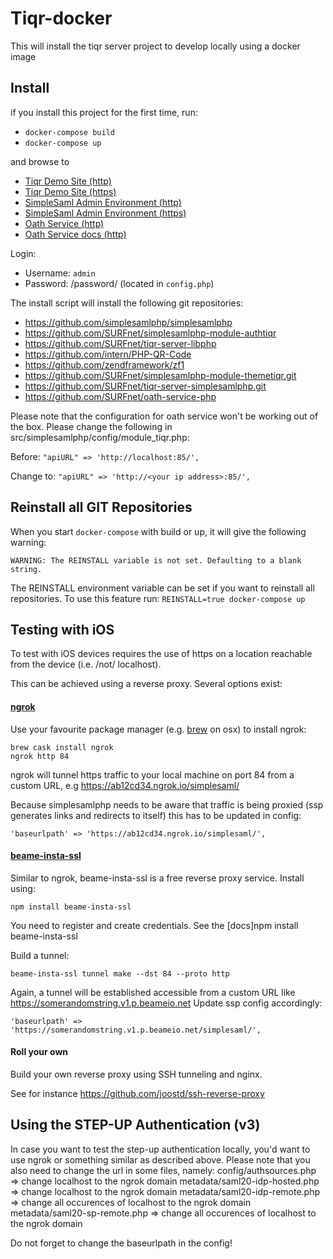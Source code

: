 # Tiqr-docker

This will install the tiqr server project to develop locally using a docker image

## Install

if you install this project for the first time, run:

- `docker-compose build`
- `docker-compose up`

and browse to 
- [Tiqr Demo Site (http)](http://localhost:84)
- [Tiqr Demo Site (https)](https://localhost)
- [SimpleSaml Admin Environment (http)](http://localhost:84/simplesaml) 
- [SimpleSaml Admin Environment (https)](https://localhost/simplesaml)
- [Oath Service (http)](http://localhost:85)
- [Oath Service docs (http)](http://localhost:85/api/doc/)

Login:

- Username: `admin`
- Password: /password/ (located in `config.php`)

The install script will install the following git repositories:
- https://github.com/simplesamlphp/simplesamlphp
- https://github.com/SURFnet/simplesamlphp-module-authtiqr
- https://github.com/SURFnet/tiqr-server-libphp
- https://github.com/intern/PHP-QR-Code
- https://github.com/zendframework/zf1
- https://github.com/SURFnet/simplesamlphp-module-themetiqr.git 
- https://github.com/SURFnet/tiqr-server-simplesamlphp.git 
- https://github.com/SURFnet/oath-service-php

Please note that the configuration for oath service won't be working out of the box. 
Please change the following in src/simplesamlphp/config/module_tiqr.php:

Before: `"apiURL" => 'http://localhost:85/',`

Change to: `"apiURL" => 'http://<your ip address>:85/',`

## Reinstall all GIT Repositories
When you start `docker-compose` with build or up, it will give the following warning:

```WARNING: The REINSTALL variable is not set. Defaulting to a blank string.```

The REINSTALL environment variable can be set if you want to reinstall all repositories. To use this feature run:
`REINSTALL=true docker-compose up`


## Testing with iOS

To test with iOS devices requires the use of https on a location reachable from the device (i.e. /not/ localhost).

This can be achieved using a reverse proxy. Several options exist:

#### [ngrok](https://ngrok.com/)

Use your favourite package manager (e.g. [brew](brew.sh) on osx) to install ngrok:

    brew cask install ngrok
    ngrok http 84

ngrok will tunnel https traffic to your local machine on port 84 from a custom URL, e.g https://ab12cd34.ngrok.io/simplesaml/

Because simplesamlphp needs to be aware that traffic is being proxied (ssp generates links and redirects to itself) this has to be updated in config:

    'baseurlpath' => 'https://ab12cd34.ngrok.io/simplesaml/',


#### [beame-insta-ssl](https://www.beame.io/insta-ssl)

Similar to ngrok, beame-insta-ssl is a free reverse proxy service. Install using:

    npm install beame-insta-ssl

You need to register and create credentials. See the [docs]npm install beame-insta-ssl

Build a tunnel:

    beame-insta-ssl tunnel make --dst 84 --proto http

Again, a tunnel will be established accessible from a custom URL like https://somerandomstring.v1.p.beameio.net
Update ssp config accordingly:

    'baseurlpath' => 'https://somerandomstring.v1.p.beameio.net/simplesaml/',

#### Roll your own

Build your own reverse proxy using SSH tunneling and nginx.

See for instance https://github.com/joostd/ssh-reverse-proxy

## Using the STEP-UP Authentication (v3)

In case you want to test the step-up authentication locally, you'd want to use ngrok or something similar as described above. 
Please note that you also need to change the url in some files, namely:
config/authsources.php => change localhost to the ngrok domain
metadata/saml20-idp-hosted.php => change localhost to the ngrok domain
metadata/saml20-idp-remote.php => change all occurences of localhost to the ngrok domain
metadata/saml20-sp-remote.php => change all occurences of localhost to the ngrok domain

Do not forget to change the baseurlpath in the config!

